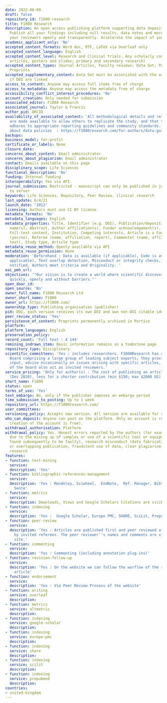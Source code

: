 ```yaml
---
date: 2022-06-09
draft: false
repository_id: f1000-research
title: F1000 Research
description: An open access publishing platform supporting data deposition and sharing.
  Publish all your findings including null results, data notes and more. Engage with
  your reviewers openly and transparently. Accelerate the impact of your research.
academic_applicant_only: 'No'
accepted_content_formats: Word doc, RTF, LaTeX via Overleaf only
accepted_content_language: English
accepted_content_level: Research and Clinical trials. Any scholarly content (including
  articles, posters and slides; primary and secondary research)
accepted_content_types: Journal Articles, Faculty reviews; Data Set, Posters, Slides,
  Preprints
accepted_supplementary_content: Data Set must be associated with the article. No information
  if DOI are linked
access_to_content: Anyone may access full items free of charge
access_to_metadata: Anyone may access the metadata free of charge
accessibility_conflict_interest_procedures: 'No'
account_creation: Only needed for submission
associated_editor: F1000 Research
associated_journal: Taylor & Francis
author_pid: ORCID
availability_of_associated_content: 'All methodological details and relevant data
  are made available to allow others to replicate the study, and that the manuscript
  adheres to appropriate reporting guidelines and community standards. For more information
  about data policies  : https://f1000research.com/for-authors/data-guidelines'
backups:
business_model: for-profit
certificate_or_labels: None
closure_date:
concerns_about_content: Email administrator
concerns_about_plagiarism: Email administrator
contact: Emails available on this page
disciplinary_scope: Life Sciences
functional_description: 'No'
funding: Internal funding
interoperability: Yes via API
journal_submission: Restricted - manuscript can only be published in journal linked
  to server
keywords: Life Sciences, Repository, Peer Review, clinical research
last_update: 6/4/21
launch_date: '2012'
licensing: Authors must use CC BY license
metadata_formats: 'No'
metadata_languages: English
metadata_properties: Title, Identifier (e.g. DOI), Publication/deposition date, Author
  name(s), Abstract, Author affiliation(s), Funder acknowledgement(s), Subject category,
  Full-text content, Institution, Competing interests, Article is a Faculty Review
  (yes/no), Referee (name, affiliation, report), Commenter (name, affiliation, comment
  text), Study type, Article type
metadata_reuse_method: Openly available via API
metadata_reuse_permission: None
moderation: 'Beforehand : Data is available (if applicable), Code is available (if
  applicable), Text overlap detection, Misconduct or integrity checks, All authors
  notified, Authors meet criteria and Originality. '
oai_pmh_url:
objectives: '"Our vision is to create a world where scientific discoveries are shared
  quickly, openly and without barriers."'
open_doar_id:
open_source: 'No'
owner_full_name: F1000 Research Ltd
owner_short_name: F1000
owner_url: https://f1000.com/
ownership_type: Publishing organisation (publisher)
pid: DOI, each version receives its own DOI and own non-DOI citable identifier
peer_review_status: 'Yes'
persistence_of_content: Preprints permanently archived in Portico
platform:
platform_languages: English
preservation_policy:
record_count: 'Full text : 4 144'
remining_indrawn_item: Basic information remains on a tombstone page
repository_type: Disciplinary
scientific_committees: 'Yes : includes researchers. F1000Research has an Advisory
  Board comprising a large group of leading subject experts; they provide strategic
  input, advise occasionally on issues arising with specific articles, and some members
  of the board also act as invited reviewers.'
service_pricing: 'Only for author(s) : The cost of publishing an article is US$1,350
  (Dec 2020), less for a shorter contribution (min $150; max $2000 US)'
short_name: F1000
status: open
terms_of_use: 'Yes'
text_embargo: No, only if the publisher imposes an embargo period
time_submission_to_posting: Up to 1 week
repository_url: https://f1000research.com/
user_committees:
versioning_policy: Accepts new version. All version are available for readers.
who_can_deposit: Anyone can post on the platform. Only an account is required ( The
  creation of the account is free).
withdrawal_authorisation: Platform
withdrawal_policy: Yes. Honest errors reported by the authors (for example, errors
  due to the mixing up of samples or use of a scientific tool or equipment that is
  found subsequently to be faulty), research misconduct (data fabrication), duplicate
  or overlapping publication, fraudulent use of data, clear plagiarism, unethical
  research
features:
- function: text-mining
  service:
  description: 'Yes'
- function: bibliographic-references-management
  service:
  description: 'Yes : Mendeley, Sciwheel,  EndNote,  Ref. Manager, Bibtex, ProCite,
    Sente'
- function: metrics
  service:
  description: Downloads, Views and Google Scholars Citations are visible to everyone
- function: indexing
  service:
  description: 'Yes :  Google Scholar, Europe PMC, SHARE, SciLit, Prepubmed'
- function: peer-review
  service:
  description: 'Yes : Articles are published first and peer reviewed after publication
    by invited referees. The peer reviewer''s names and comments are visible on the
    site.'
- function: commenting
  service:
  description: 'Yes : Commenting (including annotation plug-ins)'
- function: revision-follow-up
  service:
  description: 'Yes : On the website we can follow the worflow of the review of the
    article'
- function: endorsement
  service:
  description: 'Yes : Via Peer Review Process of the website'
- function: writing
  service: overleaf
  description:
- function: metrics
  service: altmetric
  description:
- function: indexing
  service: google-scholar
  description:
- function: indexing
  service: europe-pmc
  description:
- function: indexing
  service: share
  description:
- function: indexing
  service: scilit
  description:
- function: indexing
  service: prepubmed
  description:
countries:
- united-kingdom
---
```



